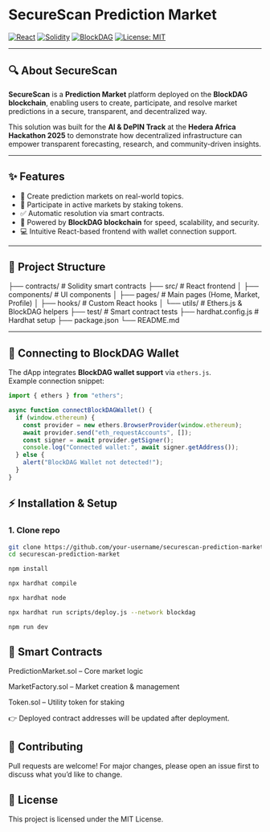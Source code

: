 # SecureScan Prediction Market

[![React](https://img.shields.io/badge/Frontend-React-61dafb?logo=react&logoColor=white)](https://reactjs.org/)
[![Solidity](https://img.shields.io/badge/Smart%20Contracts-Solidity-363636?logo=solidity&logoColor=white)](https://soliditylang.org/)
[![BlockDAG](https://img.shields.io/badge/Blockchain-BlockDAG-blueviolet)](https://blockdag.io/)
[![License: MIT](https://img.shields.io/badge/License-MIT-green.svg)](LICENSE)

---

## 🔍 About SecureScan

**SecureScan** is a **Prediction Market** platform deployed on the **BlockDAG blockchain**, enabling users to create, participate, and resolve market predictions in a secure, transparent, and decentralized way.  

This solution was built for the **AI & DePIN Track** at the **Hedera Africa Hackathon 2025** to demonstrate how decentralized infrastructure can empower transparent forecasting, research, and community-driven insights.

---

## ✨ Features
- 📝 Create prediction markets on real-world topics.  
- 🔮 Participate in active markets by staking tokens.  
- ✅ Automatic resolution via smart contracts.  
- 🔗 Powered by **BlockDAG blockchain** for speed, scalability, and security.  
- 💻 Intuitive React-based frontend with wallet connection support.  

---

## 📂 Project Structure
├── contracts/ # Solidity smart contracts
├── src/ # React frontend
│ ├── components/ # UI components
│ ├── pages/ # Main pages (Home, Market, Profile)
│ ├── hooks/ # Custom React hooks
│ └── utils/ # Ethers.js & BlockDAG helpers
├── test/ # Smart contract tests
├── hardhat.config.js # Hardhat setup
├── package.json
└── README.md


---

## 🔗 Connecting to BlockDAG Wallet

The dApp integrates **BlockDAG wallet support** via `ethers.js`.  
Example connection snippet: 

```javascript
import { ethers } from "ethers";

async function connectBlockDAGWallet() {
  if (window.ethereum) {
    const provider = new ethers.BrowserProvider(window.ethereum);
    await provider.send("eth_requestAccounts", []);
    const signer = await provider.getSigner();
    console.log("Connected wallet:", await signer.getAddress());
  } else {
    alert("BlockDAG Wallet not detected!");
  }
}
```
## ⚡ Installation & Setup

### 1. Clone repo
```bash
git clone https://github.com/your-username/securescan-prediction-market.git
cd securescan-prediction-market

npm install

npx hardhat compile

npx hardhat node

npx hardhat run scripts/deploy.js --network blockdag

npm run dev
```

## 📜 Smart Contracts

PredictionMarket.sol – Core market logic

MarketFactory.sol – Market creation & management

Token.sol – Utility token for staking

👉 Deployed contract addresses will be updated after deployment.

## 🤝 Contributing

Pull requests are welcome!
For major changes, please open an issue first to discuss what you’d like to change.

## 📄 License

This project is licensed under the MIT License.
